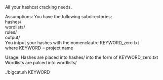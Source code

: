 All your hashcat cracking needs.

Assumptions:
You have the following subdirectories:</br>
  hashes/ </br>
  wordlists/ </br>
  rules/ </br>
  output/ </br>
You intput your hashes with the nomenclautre KEYWORD_zero.txt </br>
where KEYWORD = project name

Usage:
  Hashes are placed into hashes/ into the form of KEYWORD_zero.txt
  Wordlists are palced into wordlists/
  
./bigcat.sh KEYWORD


  
  
